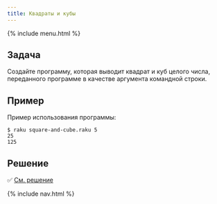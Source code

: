 ```yaml
---
title: Квадраты и кубы
---
```


{% include menu.html %}

## Задача

Создайте программу, которая выводит квадрат и куб целого числа, переданного программе в качестве аргумента командной строки.

## Пример

Пример использования программы:

```console
$ raku square-and-cube.raku 5
25
125
```

## Решение

✅ [См. решение](solution)

{% include nav.html %}